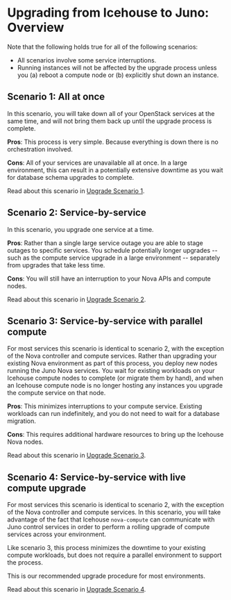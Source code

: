 # Upgrading from Icehouse to Juno: Overview

Note that the following holds true for all of the following scenarios:

- All scenarios involve some service interruptions.
- Running instances will not be affected by the upgrade process unless
  you (a) reboot a compute node or (b) explicitly shut down an
  instance.

## Scenario 1: All at once

In this scenario, you will take down all of your OpenStack
services at the same time, and will not bring them back up until the
upgrade process is complete.

**Pros**: This process is very simple.  Because everything is down
there is no orchestration involved.

**Cons**: All of your services are unavailable all at once. In a large
environment, this can result in a potentially extensive downtime as
you wait for database schema upgrades to complete.

Read about this scenario in [Upgrade Scenario 1][1].

## Scenario 2: Service-by-service

In this scenario, you upgrade one service at a time.

**Pros**: Rather than a single large service outage you are able to
stage outages to specific services.  You schedule potentially
longer upgrades -- such as the compute service upgrade in a large
environment -- separately from upgrades that take less time.

**Cons**: You will still have an interruption to your Nova APIs and
compute nodes.

Read about this scenario in [Upgrade Scenario 2][2].

## Scenario 3: Service-by-service with parallel compute

For most services this scenario is identical to scenario 2, with the
exception of the Nova controller and compute services.  Rather than
upgrading your existing Nova environment as part of this process, you
deploy new nodes running the Juno Nova services.  You wait for
existing workloads on your Icehouse compute nodes to complete (or
migrate them by hand), and when an Icehouse compute node is no longer
hosting any instances you upgrade the compute service on that node.

**Pros**: This minimizes interruptions to your compute service.
Existing workloads can run indefinitely, and you do not need to wait
for a database migration.

**Cons**: This requires additional hardware resources to bring up the
Icehouse Nova nodes.

Read about this scenario in [Upgrade Scenario 3][3].

## Scenario 4: Service-by-service with live compute upgrade

For most services this scenario is identical to scenario 2, with the
exception of the Nova controller and compute services.  In this
scenario, you will take advantage of the fact that Icehouse `nova-compute` can communicate with Juno control services in order to perform a rolling upgrade of compute services across your environment.

Like scenario 3, this process minimizes the downtime to your existing
compute workloads, but does not require a parallel environment to
support the process.

This is our recommended upgrade procedure for most environments.

Read about this scenario in [Upgrade Scenario 4][4].

[1]: upgrade-1.html
[2]: upgrade-2.html
[3]: upgrade-3.html
[4]: upgrade-4.html


